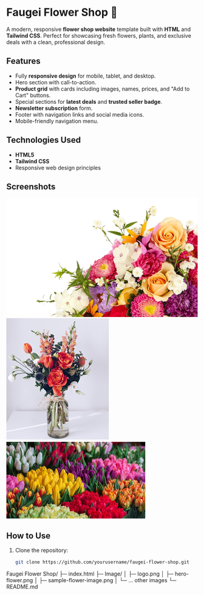 # Faugei Flower Shop 🌸

A modern, responsive **flower shop website** template built with **HTML** and **Tailwind CSS**. Perfect for showcasing fresh flowers, plants, and exclusive deals with a clean, professional design.

## Features

- Fully **responsive design** for mobile, tablet, and desktop.
- Hero section with call-to-action.
- **Product grid** with cards including images, names, prices, and "Add to Cart" buttons.
- Special sections for **latest deals** and **trusted seller badge**.
- **Newsletter subscription** form.
- Footer with navigation links and social media icons.
- Mobile-friendly navigation menu.

## Technologies Used

- **HTML5**
- **Tailwind CSS**
- Responsive web design principles

## Screenshots

![Hero Section](Image/hero-flower.png)
![Product Grid](Image/sample-flower-image.png)
![Deals Section](Image/deal-bloom.png)

## How to Use

1. Clone the repository:
   ```bash
   git clone https://github.com/yourusername/faugei-flower-shop.git

Faugei Flower Shop/
├─ index.html
├─ Image/
│  ├─ logo.png
│  ├─ hero-flower.png
│  ├─ sample-flower-image.png
│  └─ ... other images
└─ README.md
